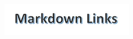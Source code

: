 [<img src="https://github.com/MrDi0nysus/Leadership/blob/Dev_D_Edition/images/markdownlinks.JPG">](https://www.w3schools.io/file/markdown-links)
